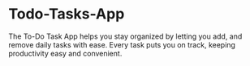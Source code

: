 # Todo-Tasks-App
The To-Do Task App helps you stay organized by letting you add, and remove daily tasks with ease. Every task puts you on track, keeping productivity easy and convenient.
